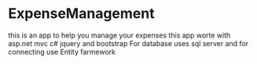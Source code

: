 # ExpenseManagement
this is an app to help you manage your expenses
this app worte with asp.net mvc c# jquery and bootstrap 
For database uses sql server and for connecting use Entity farmework
